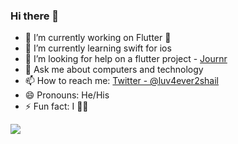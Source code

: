 ### Hi there 👋


- 🔭 I’m currently working on Flutter 💖
- 🌱 I’m currently learning swift for ios
- 🤔 I’m looking for help on a flutter project - [Journr](http://journr.surge.sh/)
- 💬 Ask me about computers and technology
- 📫 How to reach me: [Twitter - @luv4ever2shail](https://twitter.com/luv4ever2shail)
- 😄 Pronouns: He/His
- ⚡ Fun fact: I 💖🌮


<img src="https://github-readme-stats.vercel.app/api?username=luv4ever2shail&&show_icons=true&title_color=FFAFA9&icon_color=bb2acf&text_color=A3CDFF&bg_color=1E2C3D">
